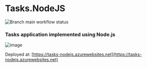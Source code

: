 # Tasks.NodeJS
![Branch main workflow status](https://github.com/igorcervac/Tasks.NodeJS/actions/workflows/main_tasks-nodejs.yml/badge.svg?branch=main)
### Tasks application implemented using Node.js
![image](https://github.com/user-attachments/assets/94f87985-c3ef-45c4-861d-8cafed3a48a6)

Deployed at: [https://tasks-nodejs.azurewebsites.net](https://tasks-nodejs.azurewebsites.net)
